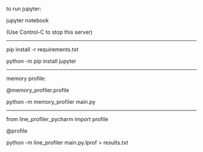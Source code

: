 to run jupyter:

jupyter notebook

(Use Control-C to stop this server)

----
pip install -r requirements.txt

python -m pip install jupyter

---
memory profile:

@memory_profiler.profile

python -m memory_profiler main.py

---

from line_profiler_pycharm import profile

@profile

python -m line_profiler main.py.lprof > results.txt
